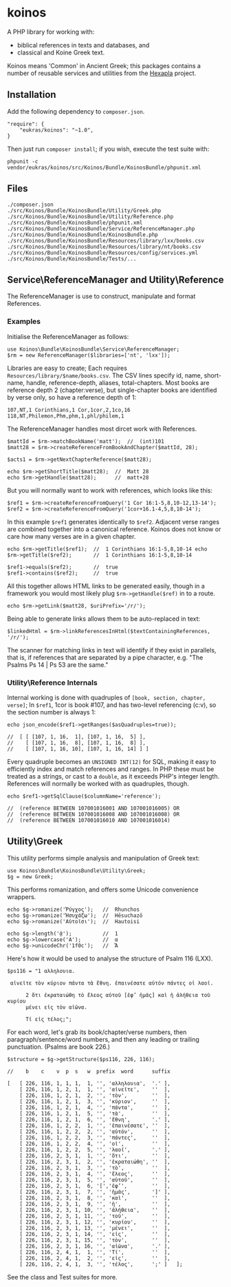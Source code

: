 # koinos

A PHP library for working with:  

* biblical references in texts and databases, and 
* classical and Koine Greek text. 

Koinos means 'Common' in Ancient Greek; this packages contains a number of
reusable services and utilities from the [Hexapla][hex] project. 

[hex]: http://hexap.la 

## Installation 

Add the following dependency to `composer.json`. 

    "require": {
        "eukras/koinos": "~1.0",
    }

Then just run `composer install`; if you wish, execute the test suite with: 

    phpunit -c vendor/eukras/koinos/src/Koinos/Bundle/KoinosBundle/phpunit.xml 

## Files

    ./composer.json
    ./src/Koinos/Bundle/KoinosBundle/Utility/Greek.php
    ./src/Koinos/Bundle/KoinosBundle/Utility/Reference.php
    ./src/Koinos/Bundle/KoinosBundle/phpunit.xml
    ./src/Koinos/Bundle/KoinosBundle/Service/ReferenceManager.php
    ./src/Koinos/Bundle/KoinosBundle/KoinosBundle.php
    ./src/Koinos/Bundle/KoinosBundle/Resources/library/lxx/books.csv
    ./src/Koinos/Bundle/KoinosBundle/Resources/library/nt/books.csv
    ./src/Koinos/Bundle/KoinosBundle/Resources/config/services.yml
    ./src/Koinos/Bundle/KoinosBundle/Tests/... 


## Service\ReferenceManager and Utility\Reference

The ReferenceManager is use to construct, manipulate and format References. 

### Examples

Initialise the ReferenceManager as follows: 

    use Koinos\Bundle\KoinosBundle\Service\ReferenceManager;
    $rm = new ReferenceManager($libraries=['nt', 'lxx']); 

Libraries are easy to create; Each requires `Resources/library/$name/books.csv`. 
The CSV lines specify id, name, short-name, handle, reference-depth, aliases, 
total-chapters. Most books are reference depth 2 (chapter:verse), but single-chapter
books are identified by verse only, so have a reference depth of 1: 

    107,NT,1 Corinthians,1 Cor,1cor,2,1co,16
    118,NT,Philemon,Phm,phm,1,phl/philem,1

The ReferenceManager handles most dircet work with References. 

    $mattId = $rm->matchBookName('matt');  //  (int)101
    $matt28 = $rm->createReferenceFromBookAndChapter($mattId, 28); 

    $acts1 = $rm->getNextChapterReference($matt28); 

    echo $rm->getShortTitle($matt28);  //  Matt 28
    echo $rm->getHandle($matt28);      //  matt+28

But you will normally want to work with references, which looks like this:

    $ref1 = $rm->createReferenceFromQuery('1 Cor 16:1-5,8,10-12,13-14'); 
    $ref2 = $rm->createReferenceFromQuery('1cor+16.1-4,5,8,10-14'); 

In this example `$ref1` generates identically to `$ref2`. Adjacent verse ranges
are combined together into a canonical reference. Koinos does not know or care
how many verses are in a given chapter. 

    echo $rm->getTitle($ref1);  //  1 Corinthians 16:1-5,8,10-14 echo
    $rm->getTitle($ref2);       //  1 Corinthians 16:1-5,8,10-14

    $ref1->equals($ref2);       //  true
    $ref1->contains($ref2);     //  true

All this together allows HTML links to be generated easily, though in a
framework you would most likely plug `$rm->getHandle($ref)` in to a route. 

    echo $rm->getLink($matt28, $uriPrefix='/r/'); 

Being able to generate links allows them to be auto-replaced in text: 

    $linkedHtml = $rm->linkReferencesInHtml($textContainingReferences, '/r/'); 

The scanner for matching links in text will identify if they exist in
parallels, that is, if references that are separated by a pipe character, e.g.
"The Psalms Ps 14 | Ps 53 are the same."

### Utility\Reference Internals

Internal working is done with quadruples of `[book, section, chapter, verse]`;
In `$ref1`, 1cor is book #107, and has two-level referencing (c:v), so the
section number is always 1:

    echo json_encode($ref1->getRanges($asQuadruples=true)); 

    //  [ [ [107, 1, 16,  1], [107, 1, 16,  5] ], 
    //    [ [107, 1, 16,  8], [107, 1, 16,  8] ], 
    //    [ [107, 1, 16, 10], [107, 1, 16, 14] ] ]

Every quadruple becomes an `UNSIGNED INT(12)` for SQL, making it easy to
efficiently index and match references and ranges. In PHP these must be treated
as a strings, or cast to a `double`, as it exceeds PHP's integer length.
References will normally be worked with as quadruples, though. 

    echo $ref1->getSqlClause($columnName='reference'); 

    //  (reference BETWEEN 107001016001 AND 107001016005) OR 
    //  (reference BETWEEN 107001016008 AND 107001016008) OR 
    //  (reference BETWEEN 107001016010 AND 107001016014)  

## Utility\Greek

This utility performs simple analysis and manipulation of Greek text: 

    use Koinos\Bundle\KoinosBundle\Utility\Greek;
    $g = new Greek; 

This performs romanization, and offers some Unicode convenience wrappers. 

    echo $g->romanize('Ῥύγχος');   //  Rhunchos
    echo $g->romanize('Ἡσυχάζω');  //  Hēsuchazō
    echo $g->romanize('Αὑτοῖσι');  //  Hautoisi

    echo $g->length('ᾁ');          //  1
    echo $g->lowercase('Α');       //  α
    echo $g->unicodeChr('1f0c');   //  Ἄ

Here's how it would be used to analyse the structure of Psalm 116 (LXX). 

    $ps116 = "1 αλληλουια.

   	 αἰνεῖτε τὸν κύριον πάντα τὰ ἔθνη. ἐπαινέσατε αὐτόν πάντες οἱ λαοί.

          2 ὅτι ἐκραταιώθη τὸ ἔλεος αὐτοῦ [ἐφ’ ἡμᾶς] καὶ ἡ ἀλήθεια τοῦ κυρίου
          μένει εἰς τὸν αἰῶνα.

          Τί εἰς τέλος;";

For each word, let's grab its book/chapter/verse numbers, then
paragraph/sentence/word numbers, and then any leading or trailing
punctuation. (Psalms are book 226.) 

    $structure = $g->getStructure($ps116, 226, 116);

    //    b    c    v  p  s   w  prefix  word      suffix

    [   [ 226, 116, 1, 1, 1,  1, '', 'αλληλουια',  '.' ],
        [ 226, 116, 1, 2, 1,  1, '', 'αἰνεῖτε',    ''  ],
        [ 226, 116, 1, 2, 1,  2, '', 'τὸν',        ''  ],
        [ 226, 116, 1, 2, 1,  3, '', 'κύριον',     ''  ],
        [ 226, 116, 1, 2, 1,  4, '', 'πάντα',      ''  ],
        [ 226, 116, 1, 2, 1,  5, '', 'τὰ',         ''  ],
        [ 226, 116, 1, 2, 1,  6, '', 'ἔθνη',       '.' ],
        [ 226, 116, 1, 2, 2,  1, '', 'ἐπαινέσατε', ''  ],
        [ 226, 116, 1, 2, 2,  2, '', 'αὐτόν',      ''  ],
        [ 226, 116, 1, 2, 2,  3, '', 'πάντες',     ''  ],
        [ 226, 116, 1, 2, 2,  4, '', 'οἱ',         ''  ],
        [ 226, 116, 1, 2, 2,  5, '', 'λαοί',       '.' ],
        [ 226, 116, 2, 3, 1,  1, '', 'ὅτι',        ''  ],
        [ 226, 116, 2, 3, 1,  2, '', 'ἐκραταιώθη', ''  ],
        [ 226, 116, 2, 3, 1,  3, '', 'τὸ',         ''  ],
        [ 226, 116, 2, 3, 1,  4, '', 'ἔλεος',      ''  ],
        [ 226, 116, 2, 3, 1,  5, '', 'αὐτοῦ',      ''  ],
        [ 226, 116, 2, 3, 1,  6, '[','ἐφ’',        ''  ],
        [ 226, 116, 2, 3, 1,  7, '', 'ἡμᾶς',       ']' ],
        [ 226, 116, 2, 3, 1,  8, '', 'καὶ',        ''  ],
        [ 226, 116, 2, 3, 1,  9, '', 'ἡ',          ''  ],
        [ 226, 116, 2, 3, 1, 10, '', 'ἀλήθεια',    ''  ],
        [ 226, 116, 2, 3, 1, 11, '', 'τοῦ',        ''  ],
        [ 226, 116, 2, 3, 1, 12, '', 'κυρίου',     ''  ],
        [ 226, 116, 2, 3, 1, 13, '', 'μένει',      ''  ],
        [ 226, 116, 2, 3, 1, 14, '', 'εἰς',        ''  ],
        [ 226, 116, 2, 3, 1, 15, '', 'τὸν',        ''  ],
        [ 226, 116, 2, 3, 1, 16, '', 'αἰῶνα',      '.' ],
        [ 226, 116, 2, 4, 1,  1, '', 'Τί',         ''  ],
        [ 226, 116, 2, 4, 1,  2, '', 'εἰς',        ''  ],
        [ 226, 116, 2, 4, 1,  3, '', 'τέλος',      ';' ]   ];  

See the class and Test suites for more. 